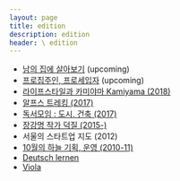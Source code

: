 ```yaml
---
layout: page
title: edition
description: edition
header: \ edition
---
```


* [남의 집에 살아보기](project-2otherhomes) (upcoming)
* [프로집주인, 프로세입자](project-pros) (upcoming)
* [라이프스타일과 카미야마 Kamiyama (2018)](/project-kamiyama)
* [알프스 트레킹 (2017)](/activity-alps)
* [독서모임 : 도시, 건축 (2017)](/activity-readinggroups)
* [장강명 작가 덕질 (2015-)](/activity-tv)
* 서울의 스타트업 지도 (2012)
* [10월의 하늘 기획, 운영 (2010-11)](/activity-octobersky)
* [Deutsch lernen](activity-deutsch)
* [Viola](/activity-viola)
